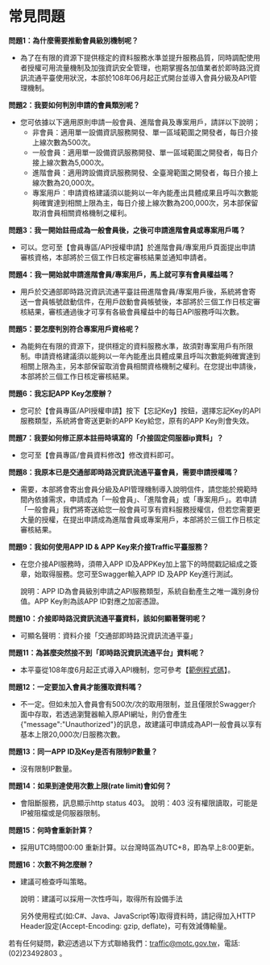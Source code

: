 # 常見問題

**問題1：為什麼需要推動會員級別機制呢？**

* 為了在有限的資源下提供穩定的資料服務水準並提升服務品質，同時調配使用者授權可用流量機制及加強資訊安全管理，也期掌握各加值業者於即時路況資訊流通平臺使用狀況，本部於108年06月起正式開台並導入會員分級及API管理機制。

**問題2：我要如何判別申請的會員類別呢？**

* 您可依據以下適用原則申請一般會員、進階會員及專案用戶，請詳以下說明；
  * 非會員：適用單一設備資訊服務開發、單一區域範圍之開發者，每日介接上線次數為500次。
  * 一般會員：適用單一設備資訊服務開發、單一區域範圍之開發者，每日介接上線次數為5,000次。
  * 進階會員：適用跨設備資訊服務開發、全臺灣範圍之開發者，每日介接上線次數為20,000次。
  * 專案用戶：申請資格建議須以能夠以一年內能產出具體成果且呼叫次數能夠確實達到相關上限為主，每日介接上線次數為200,000次，另本部保留取消會員相關資格機制之權利。

**問題3：我一開始註冊成為一般會員後，之後可申請進階會員或專案用戶嗎？**

* 可以。您可至【會員專區/API授權申請】於進階會員/專案用戶頁面提出申請審核資格，本部將於三個工作日核定審核結果並通知申請者。

**問題4：我一開始就申請進階會員/專案用戶，馬上就可享有會員權益嗎？**

* 用戶於交通部即時路況資訊流通平臺註冊進階會員/專案用戶後，系統將會寄送一會員帳號啟動信件，在用戶啟動會員帳號後，本部將於三個工作日核定審核結果，審核通過後才可享有各級會員權益中的每日API服務呼叫次數。

**問題5：要怎麼判別符合專案用戶資格呢？**

* 為能夠在有限的資源下，提供穩定的資料服務水準，故須對專案用戶有所限制。申請資格建議須以能夠以一年內能產出具體成果且呼叫次數能夠確實達到相關上限為主，另本部保留取消會員相關資格機制之權利。在您提出申請後，本部將於三個工作日核定審核結果。

**問題6：我忘記APP Key怎麼辦？**

* 您可於【會員專區/API授權申請】按下【忘記Key】按鈕，選擇忘記Key的API服務類型，系統將會寄送更新的APP Key給您，原有的APP Key則會失效。

**問題7：我要如何修正原本註冊時填寫的「介接固定伺服器ip資料」？**

* 您可至【會員專區/會員資料修改】修改資料即可。

**問題8：我原本已是交通部即時路況資訊流通平臺會員，需要申請授權嗎？**

* 需要，本部將會寄出會員分級及API管理機制導入說明信件，請您能於規範時間內依據需求，申請成為「一般會員」、「進階會員」或「專案用戶」。若申請「一般會員」我們將寄送給您一般會員可享有資料服務授權信，但若您需要更大量的授權，在提出申請成為進階會員或專案用戶，本部將於三個工作日核定審核結果。

**問題9：我如何使用APP ID & APP Key來介接Traffic平臺服務？**

* 在您介接API服務時，須帶入APP ID及APPKey加上當下的時間戳記組成之簽章，始取得服務。您可至Swagger輸入APP ID 及APP Key進行測試。 

  說明：APP ID為會員級別申請之API服務類型，系統自動產生之唯一識別身份值。APP Key則為該APP ID對應之加密憑證。

**問題10：介接即時路況資訊流通平臺資料，該如何顯著聲明呢？**

* 可顯名聲明：資料介接「交通部即時路況資訊流通平臺」

**問題11：為甚麼突然接不到「即時路況資訊流通平台」資料呢？**

* 本平臺從108年度6月起正式導入API機制，您可參考【[範例程式碼](https://github.com/trafficmotc/Sample-code)】。

**問題12：一定要加入會員才能獲取資料嗎？**

* 不一定。但如未加入會員會有500次/次的取用限制，並且僅限於Swagger介面中存取，若透過瀏覽器輸入原API網址，則仍會產生{"message":"Unauthorized"}的訊息，故建議可申請成為API一般會員以享有基本上限20,000次/日服務次數。

**問題13：同一APP ID及Key是否有限制IP數量？**

* 沒有限制IP數量。

**問題14：如果到達使用次數上限\(rate limit\)會如何？**

* 會阻斷服務，訊息顯示http status 403。 說明：403 沒有權限讀取，可能是IP被阻檔或是伺服器限制。

**問題15：何時會重新計算？**

* 採用UTC時間00:00 重新計算。以台灣時區為UTC+8，即為早上8:00更新。

**問題16：次數不夠怎麼辦？**

* 建議可檢查呼叫策略。 

  說明：建議可以採用一次性呼叫，取得所有設備手法

  另外使用程式\(如:C\#、Java、JavaScript等\)取得資料時，請記得加入HTTP Header設定\(Accept-Encoding: gzip, deflate\)，可有效減傳輸量。

若有任何疑問，歡迎透過以下方式聯絡我們：traffic@motc.gov.tw，電話: \(02\)23492803 。

